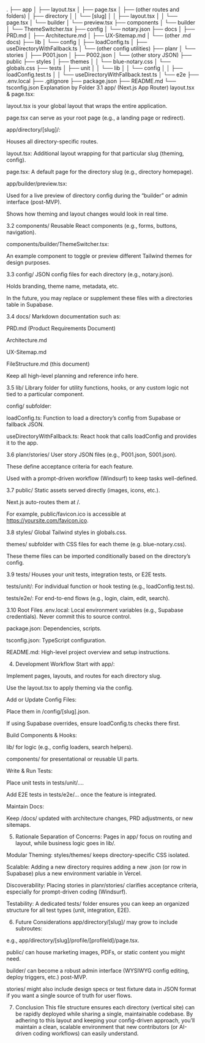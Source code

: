 .
├── app
│   ├── layout.tsx
│   ├── page.tsx
│   ├── (other routes and folders)
│   ├── directory
│   │   └── [slug]
│   │       ├── layout.tsx
│   │       └── page.tsx
│   └── builder
│       └── preview.tsx
├── components
│   └── builder
│       └── ThemeSwitcher.tsx
├── config
│   └── notary.json
├── docs
│   ├── PRD.md
│   ├── Architecture.md
│   ├── UX-Sitemap.md
│   └── (other .md docs)
├── lib
│   └── config
│       ├── loadConfig.ts
│       ├── useDirectoryWithFallback.ts
│       └── (other config utilities)
├── planr
│   └── stories
│       ├── P001.json
│       ├── P002.json
│       └── (other story JSON)
├── public
├── styles
│   ├── themes
│   │   └── blue-notary.css
│   └── globals.css
├── tests
│   ├── unit
│   │   └── lib
│   │       └── config
│   │           ├── loadConfig.test.ts
│   │           └── useDirectoryWithFallback.test.ts
│   └── e2e
├── .env.local
├── .gitignore
├── package.json
├── README.md
└── tsconfig.json
Explanation by Folder
3.1 app/ (Next.js App Router)
layout.tsx & page.tsx:

layout.tsx is your global layout that wraps the entire application.

page.tsx can serve as your root page (e.g., a landing page or redirect).

app/directory/[slug]/:

Houses all directory-specific routes.

layout.tsx: Additional layout wrapping for that particular slug (theming, config).

page.tsx: A default page for the directory slug (e.g., directory homepage).

app/builder/preview.tsx:

Used for a live preview of directory config during the “builder” or admin interface (post-MVP).

Shows how theming and layout changes would look in real time.

3.2 components/
Reusable React components (e.g., forms, buttons, navigation).

components/builder/ThemeSwitcher.tsx:

An example component to toggle or preview different Tailwind themes for design purposes.

3.3 config/
JSON config files for each directory (e.g., notary.json).

Holds branding, theme name, metadata, etc.

In the future, you may replace or supplement these files with a directories table in Supabase.

3.4 docs/
Markdown documentation such as:

PRD.md (Product Requirements Document)

Architecture.md

UX-Sitemap.md

FileStructure.md (this document)

Keep all high-level planning and reference info here.

3.5 lib/
Library folder for utility functions, hooks, or any custom logic not tied to a particular component.

config/ subfolder:

loadConfig.ts: Function to load a directory’s config from Supabase or fallback JSON.

useDirectoryWithFallback.ts: React hook that calls loadConfig and provides it to the app.

3.6 planr/stories/
User story JSON files (e.g., P001.json, S001.json).

These define acceptance criteria for each feature.

Used with a prompt-driven workflow (Windsurf) to keep tasks well-defined.

3.7 public/
Static assets served directly (images, icons, etc.).

Next.js auto-routes them at /.

For example, public/favicon.ico is accessible at https://yoursite.com/favicon.ico.

3.8 styles/
Global Tailwind styles in globals.css.

themes/ subfolder with CSS files for each theme (e.g. blue-notary.css).

These theme files can be imported conditionally based on the directory’s config.

3.9 tests/
Houses your unit tests, integration tests, or E2E tests.

tests/unit/: For individual function or hook testing (e.g., loadConfig.test.ts).

tests/e2e/: For end-to-end flows (e.g., login, claim, edit, search).

3.10 Root Files
.env.local: Local environment variables (e.g., Supabase credentials). Never commit this to source control.

package.json: Dependencies, scripts.

tsconfig.json: TypeScript configuration.

README.md: High-level project overview and setup instructions.

4. Development Workflow
Start with app/:

Implement pages, layouts, and routes for each directory slug.

Use the layout.tsx to apply theming via the config.

Add or Update Config Files:

Place them in /config/[slug].json.

If using Supabase overrides, ensure loadConfig.ts checks there first.

Build Components & Hooks:

lib/ for logic (e.g., config loaders, search helpers).

components/ for presentational or reusable UI parts.

Write & Run Tests:

Place unit tests in tests/unit/....

Add E2E tests in tests/e2e/... once the feature is integrated.

Maintain Docs:

Keep /docs/ updated with architecture changes, PRD adjustments, or new sitemaps.

5. Rationale
Separation of Concerns: Pages in app/ focus on routing and layout, while business logic goes in lib/.

Modular Theming: styles/themes/ keeps directory-specific CSS isolated.

Scalable: Adding a new directory requires adding a new .json (or row in Supabase) plus a new environment variable in Vercel.

Discoverability: Placing stories in planr/stories/ clarifies acceptance criteria, especially for prompt-driven coding (Windsurf).

Testability: A dedicated tests/ folder ensures you can keep an organized structure for all test types (unit, integration, E2E).

6. Future Considerations
app/directory/[slug]/ may grow to include subroutes:

e.g., app/directory/[slug]/profile/[profileId]/page.tsx.

public/ can house marketing images, PDFs, or static content you might need.

builder/ can become a robust admin interface (WYSIWYG config editing, deploy triggers, etc.) post-MVP.

stories/ might also include design specs or test fixture data in JSON format if you want a single source of truth for user flows.

7. Conclusion
This file structure ensures each directory (vertical site) can be rapidly deployed while sharing a single, maintainable codebase. By adhering to this layout and keeping your config-driven approach, you’ll maintain a clean, scalable environment that new contributors (or AI-driven coding workflows) can easily understand.
